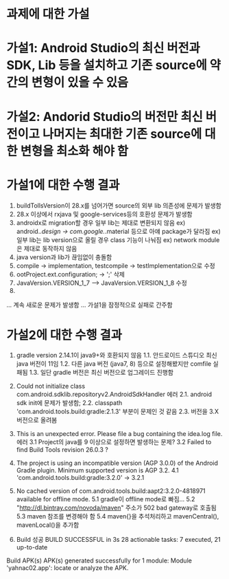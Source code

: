 # 과제에 대한 가설
# 가설1: Android Studio의 최신 버전과 SDK, Lib 등을 설치하고 기존 source에 약간의 변형이 있을 수 있음
# 가설2: Andorid Studio의 버전만 최신 버전이고 나머지는 최대한 기존 source에 대한 변형을 최소화 해야 함

# 가설1에 대한 수행 결과
1. buildTollsVersion이 28.x를 넘어가면 source의 외부 lib 의존성에 문제가 발생함
2. 28.x 이상에서 rxjava 및 google-services등의 호환성 문제가 발생함
3. androidx로 migration할 경우 일부 lib는 제대로 변환되지 않음
   ex) android.*.design -> com.google.*.material 등으로 아얘 package가 달라짐
   ex) 일부 lib는 lib version으로 올릴 경우 class 기능이 나눠짐
   ex) network module은 제대로 동작하지 않음
4. java version과 lib가 끊임없이 충돌함
5. compile -> implementation, testcompile -> testImplementation으로 수정
6. ootProject.ext.configuration; -> ';' 삭제
7. JavaVersion.VERSION_1_7 --> JavaVersion.VERSION_1_8 수정
8. 
... 계속 새로운 문제가 발생함
... 가설1을 잠정적으로 실패로 간주함

# 가설2에 대한 수행 결과
1. gradle version 2.14.1이 java9+와 호환되지 않음
1.1. 안드로이드 스튜디오 최신 java 버전이 11임
1.2. 다른 java 버전 (java7, 8) 등으로 설정해봤지만 comfile 실패됨
1.3. 일단 gradle 버전은 최신 버전으로 업그레이드 진행함
   
2. Could not initialize class com.android.sdklib.repositoryv2.AndroidSdkHandler 에러
2.1. android sdk init에 문제가 발생함;
2.2. classpath 'com.android.tools.build:gradle:2.1.3' 부분이 문제인 것 같음
2.3. 버전을 3.X 버전으로 올려봄
   
3. This is an unexpected error. Please file a bug containing the idea.log file. 에러
3.1 Project의 java를 9 이상으로 설정하면 발생하는 문제?
3.2 Failed to find Build Tools revision 26.0.3 ?

4. The project is using an incompatible version (AGP 3.0.0) of the Android Gradle plugin. Minimum supported version is AGP 3.2.
4.1 'com.android.tools.build:gradle:3.2.0' -> 3.2.1

5. No cached version of com.android.tools.build:aapt2:3.2.0-4818971 available for offline mode.
5.1 gradle이 offline mode로 빠짐...
5.2 "http://dl.bintray.com/novoda/maven" 주소가 502 bad gateway로 호출됨
5.3 maven 참조를 변경해야 함
5.4 maven{}을 추석처리하고 mavenCentral(), mavenLocal()을 추가함
   
6. Build 성공
BUILD SUCCESSFUL in 3s
28 actionable tasks: 7 executed, 21 up-to-date

Build APK(s)
APK(s) generated successfully for 1 module:
Module 'yahnac02.app': locate or analyze the APK.

